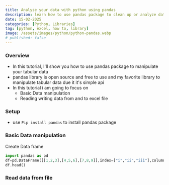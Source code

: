 ```yaml
---
title: Analyse your data with python using pandas
description: learn how to use pandas package to clean up or analyze data using python
date: 15-02-2025
categories: [Python, Libraries]
tag: [python, excel, how to, library]
image: /assets/images/python/python-pandas.webp
# published: false
---
```


### Overview
- In this tutorial, I'll show you how to use pandas package to manipulate your tabular data
- pandas library is open source and free to use and my favorite library to manipulate tabular data due it it's simple api
- In this tutorial i am going to focus on
  - Basic Data manipulation
  - Reading writing data from and to excel file


### Setup
- use `Pip install pandas` to install pandas package
  
### Basic Data manipulation
Create Data frame
```python
import pandas as pd
df=pd.DataFrame([[1,2,3],[4,5,6],[7,8,9]],index=["i","ii","iii"],columns=["A","B","C"])
df.head()
```

### Read data from file


